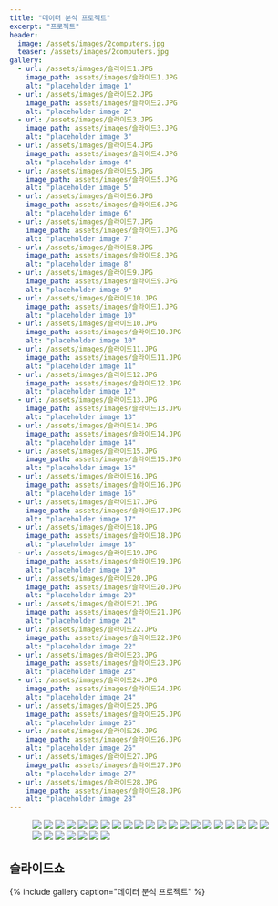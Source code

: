 ```yaml
---
title: "데이터 분석 프로젝트"
excerpt: "프로젝트"
header:
  image: /assets/images/2computers.jpg
  teaser: /assets/images/2computers.jpg
gallery:
  - url: /assets/images/슬라이드1.JPG
    image_path: assets/images/슬라이드1.JPG
    alt: "placeholder image 1"
  - url: /assets/images/슬라이드2.JPG
    image_path: assets/images/슬라이드2.JPG
    alt: "placeholder image 2"
  - url: /assets/images/슬라이드3.JPG
    image_path: assets/images/슬라이드3.JPG
    alt: "placeholder image 3"
  - url: /assets/images/슬라이드4.JPG
    image_path: assets/images/슬라이드4.JPG
    alt: "placeholder image 4"
  - url: /assets/images/슬라이드5.JPG
    image_path: assets/images/슬라이드5.JPG
    alt: "placeholder image 5"
  - url: /assets/images/슬라이드6.JPG
    image_path: assets/images/슬라이드6.JPG
    alt: "placeholder image 6"
  - url: /assets/images/슬라이드7.JPG
    image_path: assets/images/슬라이드7.JPG
    alt: "placeholder image 7"
  - url: /assets/images/슬라이드8.JPG
    image_path: assets/images/슬라이드8.JPG
    alt: "placeholder image 8"
  - url: /assets/images/슬라이드9.JPG
    image_path: assets/images/슬라이드9.JPG
    alt: "placeholder image 9"
  - url: /assets/images/슬라이드10.JPG
    image_path: assets/images/슬라이드1.JPG
    alt: "placeholder image 10"
  - url: /assets/images/슬라이드10.JPG
    image_path: assets/images/슬라이드10.JPG
    alt: "placeholder image 10"
  - url: /assets/images/슬라이드11.JPG
    image_path: assets/images/슬라이드11.JPG
    alt: "placeholder image 11"  
  - url: /assets/images/슬라이드12.JPG
    image_path: assets/images/슬라이드12.JPG
    alt: "placeholder image 12"
  - url: /assets/images/슬라이드13.JPG
    image_path: assets/images/슬라이드13.JPG
    alt: "placeholder image 13"
  - url: /assets/images/슬라이드14.JPG
    image_path: assets/images/슬라이드14.JPG
    alt: "placeholder image 14"
  - url: /assets/images/슬라이드15.JPG
    image_path: assets/images/슬라이드15.JPG
    alt: "placeholder image 15"
  - url: /assets/images/슬라이드16.JPG
    image_path: assets/images/슬라이드16.JPG
    alt: "placeholder image 16"
  - url: /assets/images/슬라이드17.JPG
    image_path: assets/images/슬라이드17.JPG
    alt: "placeholder image 17"
  - url: /assets/images/슬라이드18.JPG
    image_path: assets/images/슬라이드18.JPG
    alt: "placeholder image 18"
  - url: /assets/images/슬라이드19.JPG
    image_path: assets/images/슬라이드19.JPG
    alt: "placeholder image 19"
  - url: /assets/images/슬라이드20.JPG
    image_path: assets/images/슬라이드20.JPG
    alt: "placeholder image 20"   
  - url: /assets/images/슬라이드21.JPG
    image_path: assets/images/슬라이드21.JPG
    alt: "placeholder image 21"    
  - url: /assets/images/슬라이드22.JPG
    image_path: assets/images/슬라이드22.JPG
    alt: "placeholder image 22"   
  - url: /assets/images/슬라이드23.JPG
    image_path: assets/images/슬라이드23.JPG
    alt: "placeholder image 23"         
  - url: /assets/images/슬라이드24.JPG
    image_path: assets/images/슬라이드24.JPG
    alt: "placeholder image 24"   
  - url: /assets/images/슬라이드25.JPG
    image_path: assets/images/슬라이드25.JPG
    alt: "placeholder image 25"     
  - url: /assets/images/슬라이드26.JPG
    image_path: assets/images/슬라이드26.JPG
    alt: "placeholder image 26"   
  - url: /assets/images/슬라이드27.JPG
    image_path: assets/images/슬라이드27.JPG
    alt: "placeholder image 27"       
  - url: /assets/images/슬라이드28.JPG
    image_path: assets/images/슬라이드28.JPG
    alt: "placeholder image 28"      
---
```



 <figure>
  <img src="/assets/images/슬라이드1.JPG">
  <img src="/assets/images/슬라이드2.JPG">
  <img src="/assets/images/슬라이드3.JPG">
  <img src="/assets/images/슬라이드4.JPG">  
  <img src="/assets/images/슬라이드5.JPG">
  <img src="/assets/images/슬라이드6.JPG">  
  <img src="/assets/images/슬라이드7.JPG">
  <img src="/assets/images/슬라이드8.JPG">   
  <img src="/assets/images/슬라이드9.JPG">
  <img src="/assets/images/슬라이드10.JPG">
  <img src="/assets/images/슬라이드11.JPG">
  <img src="/assets/images/슬라이드12.JPG">  
  <img src="/assets/images/슬라이드13.JPG">
  <img src="/assets/images/슬라이드14.JPG">  
  <img src="/assets/images/슬라이드15.JPG">
  <img src="/assets/images/슬라이드16.JPG">     
  <img src="/assets/images/슬라이드17.JPG">
  <img src="/assets/images/슬라이드18.JPG">
  <img src="/assets/images/슬라이드19.JPG">
  <img src="/assets/images/슬라이드20.JPG">  
  <img src="/assets/images/슬라이드21.JPG">
  <img src="/assets/images/슬라이드22.JPG">  
  <img src="/assets/images/슬라이드23.JPG">
  <img src="/assets/images/슬라이드24.JPG">   
  <img src="/assets/images/슬라이드25.JPG">
  <img src="/assets/images/슬라이드26.JPG">
  <img src="/assets/images/슬라이드27.JPG">
  <img src="/assets/images/슬라이드28.JPG">    
</figure>

## 슬라이드쇼

{% include gallery caption="데이터 분석 프로젝트" %}
```
